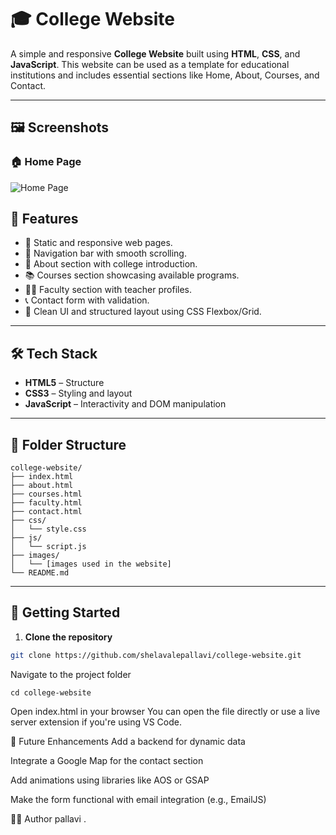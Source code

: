 # 🎓 College Website

A simple and responsive **College Website** built using **HTML**, **CSS**, and **JavaScript**. This website can be used as a template for educational institutions and includes essential sections like Home, About, Courses, and Contact.

---

## 🖼️ Screenshots

### 🏠 Home Page
![Home Page](/home.png)


## 📌 Features

- 📄 Static and responsive web pages.
- 🧭 Navigation bar with smooth scrolling.
- 🏫 About section with college introduction.
- 📚 Courses section showcasing available programs.
- 👨‍🏫 Faculty section with teacher profiles.
- 📞 Contact form with validation.
- 🔄 Clean UI and structured layout using CSS Flexbox/Grid.

---

## 🛠️ Tech Stack

- **HTML5** – Structure
- **CSS3** – Styling and layout
- **JavaScript** – Interactivity and DOM manipulation

---

## 📁 Folder Structure
```
college-website/
├── index.html
├── about.html
├── courses.html
├── faculty.html
├── contact.html
├── css/
│   └── style.css
├── js/
│   └── script.js
├── images/
│   └── [images used in the website]
└── README.md
```


---

## 🚀 Getting Started

1. **Clone the repository**  
```bash
git clone https://github.com/shelavalepallavi/college-website.git
```

Navigate to the project folder
```
cd college-website
```

Open index.html in your browser
You can open the file directly or use a live server extension if you're using VS Code.



📌 Future Enhancements
Add a backend for dynamic data

Integrate a Google Map for the contact section

Add animations using libraries like AOS or GSAP

Make the form functional with email integration (e.g., EmailJS)

🙋‍♂️ Author
pallavi .
